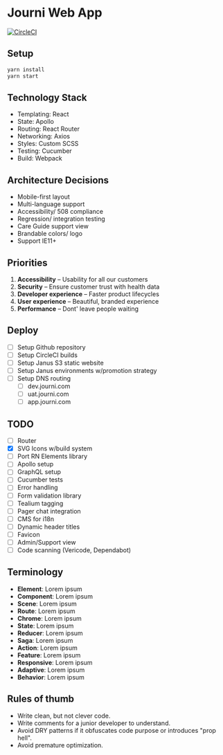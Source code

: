 # Journi Web App
[![CircleCI](https://circleci.com/gh/cambiahealth/journi-web-app.svg?style=svg&circle-token=3d545b442db183ccf241d9c3fd1f7db93bdc5f17)](https://circleci.com/gh/cambiahealth/journi-web-app)

## Setup

```bash
yarn install
yarn start
```

## Technology Stack

-   Templating: React
-   State: Apollo
-   Routing: React Router
-   Networking: Axios
-   Styles: Custom SCSS
-   Testing: Cucumber
-   Build: Webpack

## Architecture Decisions

-   Mobile-first layout
-   Multi-language support
-   Accessibility/ 508 compliance
-   Regression/ integration testing
-   Care Guide support view
-   Brandable colors/ logo
-   Support IE11+

## Priorities

1.  **Accessibility** – Usability for all our customers
2.  **Security** – Ensure customer trust with health data
3.  **Developer experience** – Faster product lifecycles
4.  **User experience** – Beautiful, branded experience
5.  **Performance** – Dont' leave people waiting

## Deploy

-   [ ] Setup Github repository
-   [ ] Setup CircleCI builds
-   [ ] Setup Janus S3 static website
-   [ ] Setup Janus environments w/promotion strategy
-   [ ] Setup DNS routing
    -   [ ] dev.journi.com
    -   [ ] uat.journi.com
    -   [ ] app.journi.com

## TODO

-   [ ] Router
-   [x] SVG Icons w/build system
-   [ ] Port RN Elements library
-   [ ] Apollo setup
-   [ ] GraphQL setup
-   [ ] Cucumber tests
-   [ ] Error handling
-   [ ] Form validation library
-   [ ] Tealium tagging
-   [ ] Pager chat integration
-   [ ] CMS for i18n
-   [ ] Dynamic header titles
-   [ ] Favicon
-   [ ] Admin/Support view
-   [ ] Code scanning (Vericode, Dependabot)

## Terminology

-   **Element**: Lorem ipsum
-   **Component**: Lorem ipsum
-   **Scene**: Lorem ipsum
-   **Route**: Lorem ipsum
-   **Chrome**: Lorem ipsum
-   **State**: Lorem ipsum
-   **Reducer**: Lorem ipsum
-   **Saga**: Lorem ipsum
-   **Action**: Lorem ipsum
-   **Feature**: Lorem ipsum
-   **Responsive**: Lorem ipsum
-   **Adaptive**: Lorem ipsum
-   **Behavior**: Lorem ipsum

## Rules of thumb

-   Write clean, but not clever code.
-   Write comments for a junior developer to understand.
-   Avoid DRY patterns if it obfuscates code purpose or introduces "prop hell".
-   Avoid premature optimization.
